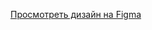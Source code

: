 [Просмотреть дизайн на Figma](https://www.figma.com/design/5p1TvkGAC1RcvtNIIMF26W/%D0%9A%D0%BE%D0%BD%D1%86%D0%B5%D0%BF%D1%82?node-id=0%3A1&t=cdfXINm7s97X8clI-1)
